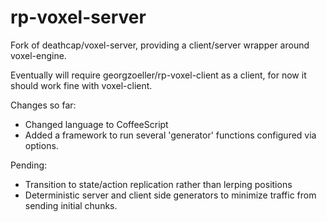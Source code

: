 # rp-voxel-server
Fork of deathcap/voxel-server, providing a client/server wrapper around voxel-engine.

Eventually will require georgzoeller/rp-voxel-client as a client, for now it should work fine with voxel-client.

Changes so far:
- Changed language to CoffeeScript
- Added a framework to run several 'generator' functions configured via options. 


Pending:
- Transition to state/action replication rather than lerping positions
- Deterministic server and client side generators to minimize traffic from sending initial chunks.
